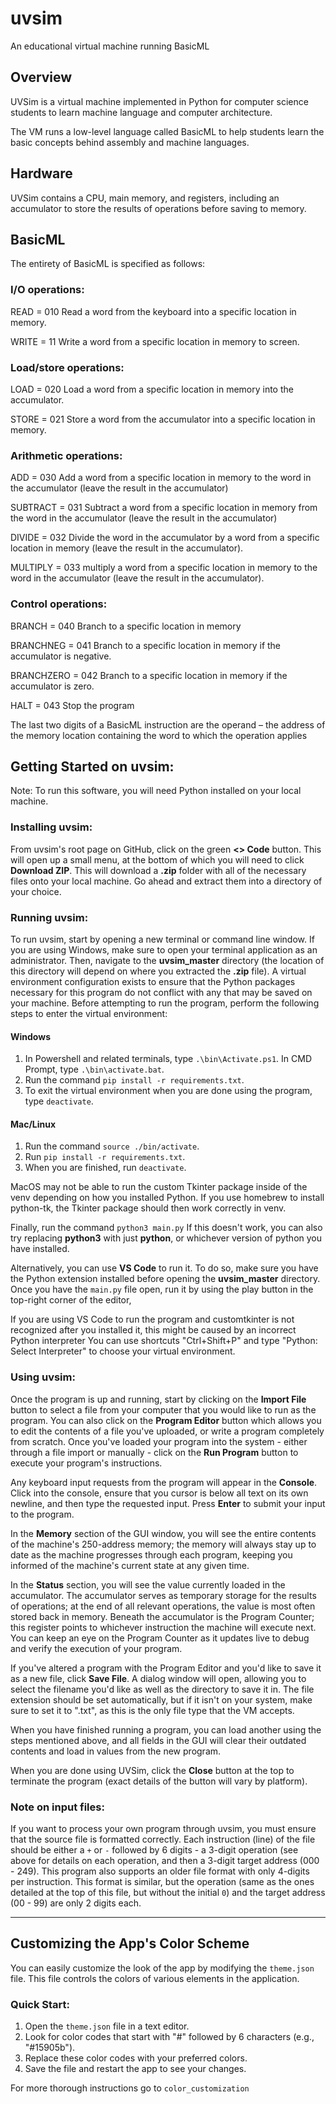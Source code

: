 # uvsim
An educational virtual machine running BasicML

## Overview
UVSim is a virtual machine implemented in Python for computer science students to learn machine language and computer architecture.

The VM runs a low-level language called BasicML to help students learn the basic concepts behind assembly and machine languages.

## Hardware
UVSim contains a CPU, main memory, and registers, including an accumulator to store the results of operations before saving to memory.

## BasicML
The entirety of BasicML is specified as follows:

### I/O operations:

READ = 010 Read a word from the keyboard into a specific location in memory.

WRITE = 11 Write a word from a specific location in memory to screen.

### Load/store operations:

LOAD = 020 Load a word from a specific location in memory into the accumulator.

STORE = 021 Store a word from the accumulator into a specific location in memory.

### Arithmetic operations:

ADD = 030 Add a word from a specific location in memory to the word in the accumulator (leave the result in the accumulator)

SUBTRACT = 031 Subtract a word from a specific location in memory from the word in the accumulator (leave the result in the accumulator)

DIVIDE = 032 Divide the word in the accumulator by a word from a specific location in memory (leave the result in the accumulator).

MULTIPLY = 033 multiply a word from a specific location in memory to the word in the accumulator (leave the result in the accumulator).

### Control operations:

BRANCH = 040 Branch to a specific location in memory

BRANCHNEG = 041 Branch to a specific location in memory if the accumulator is negative.

BRANCHZERO = 042 Branch to a specific location in memory if the accumulator is zero.

HALT = 043 Stop the program

The last two digits of a BasicML instruction are the operand – the address of the memory location containing the word to which the operation applies

## Getting Started on uvsim:
Note: To run this software, you will need Python installed on your local machine.

### Installing uvsim:
From uvsim's root page on GitHub, click on the green __<> Code__ button. This will open up a small menu, at the bottom of which you will need to click __Download ZIP__. This will download a __.zip__ folder with all of the necessary files onto your local machine. Go ahead and extract them into a directory of your choice.

### Running uvsim:
To run uvsim, start by opening a new terminal or command line window. If you are using Windows, make sure to open your terminal application as an administrator. Then, navigate to the __uvsim_master__ directory (the location of this directory will depend on where you extracted the __.zip__ file). A virtual environment configuration exists to ensure that the Python packages necessary for this program do not conflict with any that may be saved on your machine. Before attempting to run the program, perform the following steps to enter the virtual environment:

#### Windows
1. In Powershell and related terminals, type `.\bin\Activate.ps1`. In CMD Prompt, type `.\bin\activate.bat`.
2. Run the command `pip install -r requirements.txt`.
3. To exit the virtual environment when you are done using the program, type `deactivate`.

#### Mac/Linux
1. Run the command `source ./bin/activate`.
2. Run `pip install -r requirements.txt`.
3. When you are finished, run `deactivate`.

MacOS may not be able to run the custom Tkinter package inside of the venv depending on how you installed Python. If you use homebrew to install python-tk, the Tkinter package should then work correctly in venv.

Finally, run the command `python3 main.py` If this doesn't work, you can also try replacing __python3__ with just __python__, or whichever version of python you have installed.

Alternatively, you can use __VS Code__ to run it. To do so, make sure you have the Python extension installed before opening the __uvsim_master__ directory. Once you have the `main.py` file open, run it by using the play button in the top-right corner of the editor,

If you are using VS Code to run  the program and customtkinter is not recognized after you installed it, this might be caused by an incorrect Python interpreter
You can use shortcuts "Ctrl+Shift+P" and type "Python: Select Interpreter" to choose your virtual environment.

### Using uvsim:
Once the program is up and running, start by clicking on the __Import File__ button to select a file from your computer that you would like to run as the program. You can also click on the __Program Editor__ button which allows you to edit the contents of a file you've uploaded, or write a program completely from scratch. Once you've loaded your program into the system - either through a file import or manually - click on the __Run Program__ button to execute your program's instructions.

Any keyboard input requests from the program will appear in the __Console__. Click into the console, ensure that you cursor is below all text on its own newline, and then type the requested input. Press __Enter__ to submit your input to the program.

In the __Memory__ section of the GUI window, you will see the entire contents of the machine's 250-address memory; the memory will always stay up to date as the machine progresses through each program, keeping you informed of the machine's current state at any given time.

In the __Status__ section, you will see the value currently loaded in the accumulator. The accumulator serves as temporary storage for the results of operations; at the end of all relevant operations, the value is most often stored back in memory. Beneath the accumulator is the Program Counter; this register points to whichever instruction the machine will execute next. You can keep an eye on the Program Counter as it updates live to debug and verify the execution of your program.

If you've altered a program with the Program Editor and you'd like to save it as a new file, click __Save File__. A dialog window will open, allowing you to select the filename you'd like as well as the directory to save it in. The file extension should be set automatically, but if it isn't on your system, make sure to set it to ".txt", as this is the only file type that the VM accepts.

When you have finished running a program, you can load another using the steps mentioned above, and all fields in the GUI will clear their outdated contents and load in values from the new program.

When you are done using UVSim, click the __Close__ button at the top to terminate the program (exact details of the button will vary by platform).

### Note on input files:
If you want to process your own program through uvsim, you must ensure that the source file is formatted correctly. Each instruction (line) of the file should be either a `+` or `-` followed by 6 digits - a 3-digit operation (see above for details on each operation, and then a 3-digit target address (000 - 249). This program also supports an older file format with only 4-digits per instruction. This format is similar, but the operation (same as the ones detailed at the top of this file, but without the initial `0`) and the target address (00 - 99) are only 2 digits each.

---
## Customizing the App's Color Scheme
You can easily customize the look of the app by modifying the `theme.json` file. This file controls the colors of various elements in the application.

### Quick Start:
1. Open the `theme.json` file in a text editor.
2. Look for color codes that start with "#" followed by 6 characters (e.g., "#15905b").
3. Replace these color codes with your preferred colors.
4. Save the file and restart the app to see your changes.

For more thorough instructions go to `color_customization`
